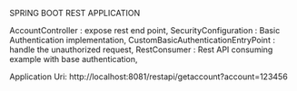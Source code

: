 SPRING BOOT REST APPLICATION

AccountController : expose rest end point,
SecurityConfiguration : Basic Authentication implementation,
CustomBasicAuthenticationEntryPoint : handle the unauthorized request,
RestConsumer : Rest API consuming example with base authentication,

Application Uri: http://localhost:8081/restapi/getaccount?account=123456